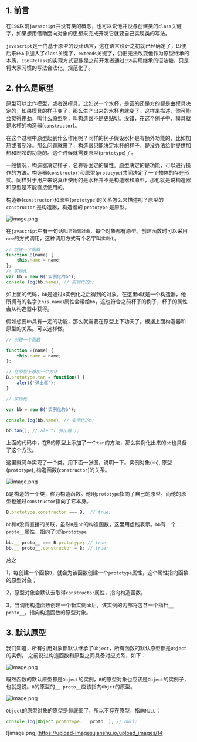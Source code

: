 ## 1. 前言  

在```ES6```以前```javascript```并没有类的概念，也可以说他并没与创建类的```class```关键字，如果想用借助面向对象的思想来完成开发它就要自己实现类的写法。

```javascript```是一门基于原型的设计语言，这在语言设计之初就已经确定了，即便后来```ES6```中加入了```class```关键字，```extends```关键字，仍旧无法改变他作为原型继承的本质，```ES6```中```class```的实现方式更像是之前开发者通过```ES5```实现继承的语法糖，只是将大家习惯的写法合法化，规范化了。

## 2. 什么是原型

原型可以比作模型，或者说模具。比如说一个水杯，是圆的还是方的都是由模具决定的，如果模具的样子变了，那么生产出来的水杯也就变了。这样来描述，你可能会觉得差劲，叫什么原型啊，叫构造器不是更贴切。没错，在这个例子中，模具就是水杯的构造器(```constructor```)。

在这个过程中原型起到什么作用呢？同样的例子假设水杯是有额外功能的，比如加热或者制冷。那么问题就来了，构造器只能决定水杯的样子，是没办法给他提供加热和制冷的功能的。这个时候就需要原型(```prototype```)了。

一般情况，构造器决定样子，名称等固定的属性。原型决定的是功能，可以进行操作的方法。构造器(```constructor```)和原型(```prototype```)共同决定了一个物体的存在形式。同样对于用户来说真正使用的是水杯并不是构造器和原型，那也就是说构造器和原型是不能直接使用的。

构造器(```constructor```)和原型(```prototype```)的关系怎么来描述呢？原型的```constructor``` 是构造器，构造器的 ```prototype``` 是原型。

![image.png](https://upload-images.jianshu.io/upload_images/14119996-c93b4947682f7af7.png?imageMogr2/auto-orient/strip%7CimageView2/2/w/1240)

在```javascript```中有一句话叫```万物皆对象```，每个对象都有原型。创建函数时可以采用```new```的方式调用，这种调用方式有个名字叫```实例化```。

```js
// 创建一个函数
function B(name) {
    this.name = name;
};
// 实例化
var bb = new B('实例化的b');
console.log(bb.name); // 实例化的b;
```

如上面的代码，```bb```是通过```B```实例化之后得到的对象。在这里```B```就是一个构造器，他所拥有的名字(```this.name```)属性会带给```bb```，这也符合之前杯子的例子，杯子的属性会从构造器中获得。

假如想要```bb```具有一定的功能，那么就需要在原型上下功夫了。根据上面构造器和原型的关系。可以这样做。

```js
// 创建一个函数

function B(name) {
    this.name = name;
};

// 在原型上添加一个方法
B.prototype.tan = function() {
    alert('弹出框');
}

// 实例化

var bb = new B('实例化的b');

console.log(bb.name); // 实例化的b;

bb.tan(); // alert('弹出框');

```

上面的代码中，在B的原型上添加了一个```tan```的方法，那么实例化出来的```bb```也具备了这个方法。

这里就简单实现了一个类。用下面一张图，说明一下。实例对象(```bb```), 原型(```prototype```), 构造函数(```constructor```)的关系。

![image.png](https://upload-images.jianshu.io/upload_images/14119996-c61e97c5dfc81be8.png?imageMogr2/auto-orient/strip%7CimageView2/2/w/1240)

```B```是构造的一个类，称为构造函数。他用```prototype```指向了自己的原型。而他的原型也通过```constructor```指向了它本身。

```js
B.prototype.constructor === B;  // true;
```

```bb```和```B```没有直接的关联，虽然```B```是```bb```的构造函数，这里用虚线表示。```bb```有一个```__ proto__```属性，指向了```B```的```prototype```

```js
bb.__ proto__ === B.prototype; // true;
bb.__ proto__.constructor = B; // true;
```

总之

1，每创建一个函数```B```，就会为该函数创建一个```prototype```属性，这个属性指向函数的原型对象；

2，原型对象会默认去取得```constructor```属性，指向构造函数。

3，当调用构造函数创建一个新实例```bb```后，该实例的内部将包含一个指针```__ proto__```，指向构造函数的原型对象。

## 3. 默认原型

我们知道，所有引用对象都默认继承了```Object```，所有函数的默认原型都是```Object```的实例。
之前说过构造函数和原型之间具备对应关系，如下：

![image.png](https://upload-images.jianshu.io/upload_images/14119996-751a7f31555084ec.png?imageMogr2/auto-orient/strip%7CimageView2/2/w/1240)

既然函数的默认原型都是```Object```的实例，```B```的原型对象也应该是```Object```的实例子，也就是说。```B```的原型的```__ proto__```应该指向```Objct```的原型。

![image.png](https://upload-images.jianshu.io/upload_images/14119996-bbe3c17a6217b5b3.png?imageMogr2/auto-orient/strip%7CimageView2/2/w/1240)

```Object```的原型对象的原型是最底部了，所以不存在原型，指向```NULL```；

```js
console.log(Object.prototype.__ proto__); // null;
```

![image.png](https://upload-images.jianshu.io/upload_images/14